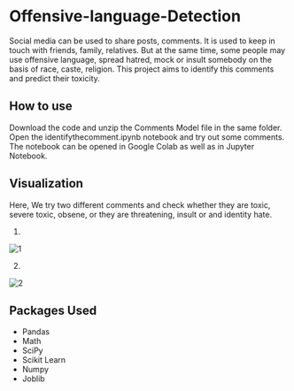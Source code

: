 # Offensive-language-Detection
Social media can be used to share posts, comments. It is used to keep in touch with friends, family, relatives.
But at the same time, some people may use offensive language, spread hatred, mock or insult somebody on the basis of race, caste, religion.
This project aims to identify this comments and predict their toxicity.


## How to use
Download the code and unzip the Comments Model file in the same folder. Open the identifythecomment.ipynb notebook and try out some comments.
The notebook can be opened in Google Colab as well as in Jupyter Notebook.

## Visualization

Here, We try two different comments and check whether they are toxic, severe toxic, obsene, or they are threatening, insult or and identity hate.

1.
![1](https://user-images.githubusercontent.com/49206555/103124213-05787900-46ad-11eb-9781-763db7d8daf4.PNG)


2. 
![2](https://user-images.githubusercontent.com/49206555/103124216-06a9a600-46ad-11eb-9637-494e58a34b5b.PNG)


## Packages Used
* Pandas
* Math
* SciPy
* Scikit Learn
* Numpy
* Joblib
